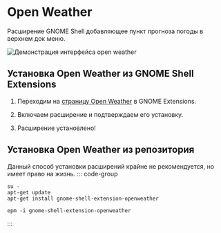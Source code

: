 # Open Weather
Расширение GNOME Shell добавляющее пункт прогноза погоды в верхнем док меню.

![Демонстрация интерфейса open weather](/openweather/openweather.png)

## Установка Open Weather из GNOME Shell Extensions

1. Переходим на [страницу Open Weather](https://extensions.gnome.org/extension/6655/openweather/) в GNOME Extensions.

2. Включаем расширение и подтверждаем его установку.

3. Расширение установлено!

## Установка Open Weather из репозитория

Данный способ установки расширений крайне не рекомендуется, но имеет право на жизнь.
::: code-group
```shell[apt-get]
su -
apt-get update
apt-get install gnome-shell-extension-openweather
```
```shell[epm]
epm -i gnome-shell-extension-openweather
```
:::